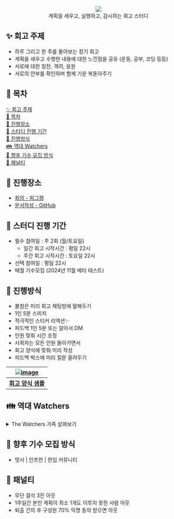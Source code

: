 <div align="center">
  <img src="https://capsule-render.vercel.app/api?type=waving&color=auto&width=100%&height=150&section=header&text=The%20Watch%20Study&fontSize=42" >
</div>
<div align="center">계획을 세우고, 실행하고, 감시하는 회고 스터디</div>

## ✨ 회고 주제

- 하루 그리고 한 주를 돌아보는 정기 회고
- 계획을 세우고 수행한 내용에 대한 느낀점을 공유 (운동, 공부, 코딩 등등)
- 서로에 대한 칭찬, 격려, 응원
- 서로의 안부를 확인하며 함께 기운 복돋아주기

## 📝 목차

[✨ 회고 주제](#-회고-주제) <br>
[📝 목차](#-목차) <br>
[🚩 진행장소](#-진행장소) <br>
[🚀 스터디 진행 기간](#-스터디-진행-기간) <br>
[🎉 진행방식](#-진행방식) <br>
[👪 역대 Watchers](#-역대-watchers) <br>
[💚 향후 기수 모집 방식](#-향후-기수-모집-방식) <br>
[🚨 패널티](#-패널티)

## 🚩 진행장소

- [회의 - 피그잼](https://www.figma.com/board/QxmmafHvfI8GnEqjQj1dsv/Watchers-%ED%9A%8C%EA%B3%A0%EB%B0%A9?node-id=0-1&node-type=canvas&t=vqbvkrspDyPC1jgv-0)
- [문서작성 - GitHub](https://github.com/NINI-Bros/Watch)

## 🚀 스터디 진행 기간

- 필수 참여일 : 주 2회 (월/토요일)
  - 일간 회고 시작시간 : 평일 22시
  - 주간 회고 시작시간 : 토요일 22시
- 선택 참여일 : 평일 22시
- 매월 기수모집 (2024년 11월 베타 테스트)

## 🎉 진행방식

- 불참은 미리 회고 채팅방에 말해두기
- 1인 5분 스피치
- 적극적인 스티커 리액션✨
- 피드백 1인 5분 또는 알아서 DM
- 인원 맞춰 시간 조정
- 사회자는 모든 인원 돌아가면서
- 회고 양식에 맞춰 미리 작성
- 피드백 박스에 미리 질문 올려두기

<a href="https://github.com/The-Front-Watchers/WATCH_Retrospect/blob/main/Templete/templete.md">

| ![image](https://github.com/user-attachments/assets/78346392-0fa3-459b-8680-2d79b7a9cbb2) |
| :---------------------------------------------------------------------------------------: |
|                                    **회고 양식 샘플**                                     |

</a>

## 👪 역대 Watchers

<details><summary>The Watchers 가족 살펴보기</summary>

|    월     |                                                                         운영진                                                                         |                                                                      운영진                                                                      |                                                                        회고원                                                                         |                                                                        회고원                                                                         |                                                                      회고원                                                                       | 회고원                                                                                                                                            |
| :-------: | :----------------------------------------------------------------------------------------------------------------------------------------------------: | :----------------------------------------------------------------------------------------------------------------------------------------------: | :---------------------------------------------------------------------------------------------------------------------------------------------------: | :---------------------------------------------------------------------------------------------------------------------------------------------------: | :-----------------------------------------------------------------------------------------------------------------------------------------------: | ------------------------------------------------------------------------------------------------------------------------------------------------- |
| 24년 11월 | <a href='https://github.com/redcontroller'><img width='150' src='https://github.com/user-attachments/assets/bc79a85b-3fe7-487f-9f2e-a4e99d88e2ee'></a> | <a href='https://github.com/ryungom'><img width='150' src='https://github.com/user-attachments/assets/49fb5b54-1fdb-43f3-8244-c37c1cfb4252'></a> | <a href='https://github.com/hardy-is-cat'><img width='150' src='https://github.com/user-attachments/assets/4dcad87f-f29a-440e-a432-676ffcb5b226'></a> |   <a href='https://github.com/merrybmc'><img width='150' src='https://github.com/user-attachments/assets/dda4b7bf-ef3d-4c2c-984b-f9827e7679dc'></a>   | <a href='https://github.com/zldnlto'><img width='150' src='https://github.com/user-attachments/assets/ae9049d3-94e5-406e-af53-99072af90301'></a>  |
| 24년 12월 | <a href='https://github.com/redcontroller'><img width='150' src='https://github.com/user-attachments/assets/bc79a85b-3fe7-487f-9f2e-a4e99d88e2ee'></a> | <a href='https://github.com/ryungom'><img width='150' src='https://github.com/user-attachments/assets/49fb5b54-1fdb-43f3-8244-c37c1cfb4252'></a> | <a href='https://github.com/hardy-is-cat'><img width='150' src='https://github.com/user-attachments/assets/4dcad87f-f29a-440e-a432-676ffcb5b226'></a> | <a href='https://github.com/LeemJungHoon'><img width='150' src='https://github.com/user-attachments/assets/11fce973-e85e-4cce-be1c-817773f91c47'></a> | <a href='https://github.com/heegenie'><img width='150' src='https://github.com/user-attachments/assets/8e885389-079c-40fb-a965-93d70256982e'></a> |
| 25년 01월 | <a href='https://github.com/redcontroller'><img width='150' src='https://github.com/user-attachments/assets/bc79a85b-3fe7-487f-9f2e-a4e99d88e2ee'></a> | <a href='https://github.com/ryungom'><img width='150' src='https://github.com/user-attachments/assets/49fb5b54-1fdb-43f3-8244-c37c1cfb4252'></a> | <a href='https://github.com/hardy-is-cat'><img width='150' src='https://github.com/user-attachments/assets/4dcad87f-f29a-440e-a432-676ffcb5b226'></a> | <a href='https://github.com/LeemJungHoon'><img width='150' src='https://github.com/user-attachments/assets/11fce973-e85e-4cce-be1c-817773f91c47'></a> | <a href='https://github.com/heegenie'><img width='150' src='https://github.com/user-attachments/assets/8e885389-079c-40fb-a965-93d70256982e'></a> | <a href='https://github.com/yyejin00'><img width='150' src='https://github.com/user-attachments/assets/90c99189-1301-4989-a7be-6ce54cdd2c25'></a> |
| 25년 02월 | <a href='https://github.com/redcontroller'><img width='150' src='https://github.com/user-attachments/assets/bc79a85b-3fe7-487f-9f2e-a4e99d88e2ee'></a> | <a href='https://github.com/ryungom'><img width='150' src='https://github.com/user-attachments/assets/49fb5b54-1fdb-43f3-8244-c37c1cfb4252'></a> | <a href='https://github.com/hardy-is-cat'><img width='150' src='https://github.com/user-attachments/assets/4dcad87f-f29a-440e-a432-676ffcb5b226'></a> | <a href='https://github.com/LeemJungHoon'><img width='150' src='https://github.com/user-attachments/assets/11fce973-e85e-4cce-be1c-817773f91c47'></a> | <a href='https://github.com/yyejin00'><img width='150' src='https://github.com/user-attachments/assets/90c99189-1301-4989-a7be-6ce54cdd2c25'></a> |

</details>

## 💚 향후 기수 모집 방식

- 멋사 | 인프런 | 한입 커뮤니티

## 🚨 패널티

- 무단 결석 3진 아웃
- 1주일간 본인 계획이 최소 1개도 이루지 못한 사람 아웃
- 퇴출 건의 후 구성원 70% 익명 동의 받으면 아웃
